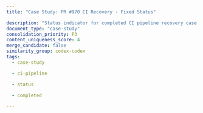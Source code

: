 ```yaml
---
title: "Case Study: PR #970 CI Recovery - Fixed Status"

description: "Status indicator for completed CI pipeline recovery case study"
document_type: "case-study"
consolidation_priority: P3
content_uniqueness_score: 4
merge_candidate: false
similarity_group: codex-codex
tags:
  - case-study

  - ci-pipeline

  - status

  - completed

---
```

